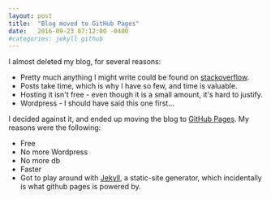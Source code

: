 ```yaml
---
layout: post
title:  "Blog moved to GitHub Pages"
date:   2016-09-23 07:12:00 -0400
#categories: jekyll github
---
```


I almost deleted my blog, for several reasons:

- Pretty much anything I might write could be found on [stackoverflow](http://stackoverflow.com).
- Posts take time, which is why I have so few, and time is valuable.
- Hosting it isn't free - even though it is a small amount, it's hard to justify.
- Wordpress - I should have said this one first...

I decided against it, and ended up moving the blog to [GitHub Pages](https://pages.github.com/). My reasons were the following:

- Free
- No more Wordpress
- No more db
- Faster
- Got to play around with [Jekyll](https://jekyllrb.com/), a static-site generator, which incidentally is what github pages is powered by.
